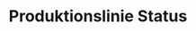---
layout: article
title: Produktionslinie Status
description: 
  - Dieses Template bietet eine Übersicht über eine gesamte Produktionsline. Es zeigt an wie der aktuelle Status von verschiedenen Stationen ist und zeigt eventuelle Fehler an.
lang: de
weight: 2000
isDraft: false
ref: Production_Line_Status
category:
  - Produktion
  - Status
  - Linie
  - Übersicht
  - Fehler
  - Fehlermeldung
image: Production_Line_Status_DE.png
download: Production_Line_Status_DE.pbmx
overview_description:
  - Inhalt&#58; Visualisierung von Fehlern innerhalb einer Produktionslinie. Genaue Position ist mit Hilfe eines Bildes ersichtlich, verstrichene Zeit seit der Fehler aufgetaucht wird ebenfalls angezeigt.
  - Use Case&#58; Ein Fehler in der SPS kann gemeldet werden. Wenn ein Fehler behoben ist wechselt die Ansicht wieder zurück zur normalen Ansicht.
overview_benefits:
  - Probleme und Fehlerarten können sofort und gezielt erkannt werden. Dies führ zu einer schnelleren Reaktionszeit bei Problemen.
overview_data_sources:
  - SPS Fehlercodes
---